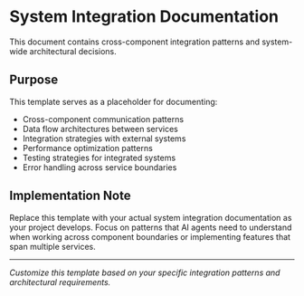 # System Integration Documentation

This document contains cross-component integration patterns and system-wide architectural decisions.

## Purpose

This template serves as a placeholder for documenting:

- Cross-component communication patterns
- Data flow architectures between services
- Integration strategies with external systems
- Performance optimization patterns
- Testing strategies for integrated systems
- Error handling across service boundaries

## Implementation Note

Replace this template with your actual system integration documentation as your project develops. Focus on patterns that AI agents need to understand when working across component boundaries or implementing features that span multiple services.

---

_Customize this template based on your specific integration patterns and architectural requirements._
